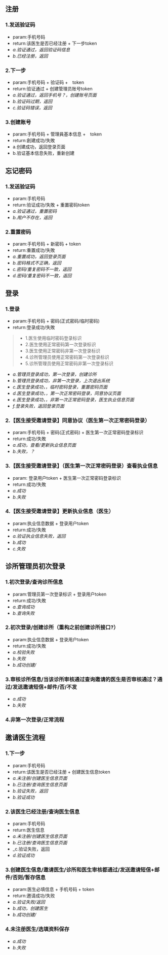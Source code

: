 
## 注册

### **1.发送验证码**
-  param:手机号码
-  return:该医生是否已经注册 + 下一步token
- _a.验证通过，返回验证码信息 <br/>_
- _b.已经注册，返回 <br/>_

### **2.下一步**
-  param:手机号码 + 验证码 +　token
-  return:验证通过 + 创建管理员账号token
- _a.验证通过，返回手机号？，创建账号页面 <br/>_
- _b.验证码过期，返回 <br/>_
- _c.验证码错误，返回 <br/>_

### **3.创建账号**
-  param:手机号码 + 管理員基本信息 +　token
-  return:創建成功/失敗
- a.创建成功，返回登录页面 <br/>
- b.验证基本信息失败，重新创建 <br/> 


## 忘记密码

### **1.发送验证码**
-  param:手机号码
-  return:验证成功/失敗 + 重置密码token
- _a.验证通过，重置密码 <br/>_
- _b.用户不存在，返回 <br/>_

### **2.重置密码**
-  param:手机号码 + 新密码 + token
-  return:重置成功/失敗
- _a.重置成功，返回登录页面 <br/>_
- _b.密码格式不正确，返回 <br/>_
- _c.密码/重复密码不一致，返回 <br/>_   
- _d.密码/重复密码不一致，返回 <br/>_   
    
    
## 登录

### **1.登录**
-  param:手机号码 + 密码(正式密码/临时密码)
-  return:登录成功/失敗
>- 1.医生使用临时密码登录标识
>- 2.医生使用正常密码第一次登录标识
>- 3.医生使用正常密码非第一次登录标识
>- 4.诊所管理员使用正常密码第一次登录标识
>- 5.诊所管理员使用正常密码非第一次登录标识

- _a.管理员登录成功，第一次登录，创建诊所 <br/>_
- _b.管理员登录成功，非第一次登录，上次退出系统 <br/>_
- _c.医生登录成功，，临时密码登录，重置密码页面 <br/>_
- _d.医生登录成功，，第一次正常密码登录，同意协议页面 <br/>_
- _e.医生登录成功，，非第一次正常密码登录，医生执业信息页面 <br/>_
- _f.登录失败，返回登录页面 <br/>_


### **2.【医生接受邀请登录】同意协议（医生第一次正常密码登录）**
-  param:手机号码 + 密码(正式密码) + 医生第一次正常密码登录标识
-  return:成功/失敗
- _a.成功，查看/更新执业信息页面 <br/>_
- _b.失败，？ <br/>_


### **3.【医生接受邀请登录】（医生第一次正常密码登录）查看执业信息**
-  param: 登录用户token + 医生第一次正常密码登录标识
-  return:成功/失敗
- _a.成功 <br/>_
- _b.失败<br/>_


### **4.【医生接受邀请登录】更新执业信息（医生）**
-  param:执业信息数据 + 登录用户token
-  return:成功/失敗
- _a.验证执业信息失败，返回 <br/>_
- _b.成功<br/>_
- _c.失败<br/>_


## 诊所管理员初次登录

### **1.初次登录/查询诊所信息**
-  param:管理员第一次登录标识 + 登录用户token
-  return:成功/失敗
- _a.查询成功 <br/>_
- _b.查询失败 <br/>_

### **2.初次登录/创建诊所（重构之前创建诊所接口?）**
-  param:执业信息数据 + 登录用户token
-  return:成功/失敗
- _a.校验失败 <br/>_
- _b.失败 <br/>_
- _b.成功创建/ <br/>_


### **3.审核诊所信息/当该诊所审核通过查询邀请的医生是否审核通过？通过/发送邀请短信+邮件/否/不发**
- _a.成功 <br/>_
- _b.失败<br/>_


### **4.非第一次登录/正常流程**


## 邀请医生流程

### **1.下一步**
-  param:手机号码
-  return:该医生是否已经注册 + 创建医生信息token
- _a.未注册/创建医生信息页面 <br/>_
- _b.已注册/查询医生信息页面 <br/>_
- _b.验证失败，返回 <br/>_
- _b.验证成功 <br/>_


### **2.该医生已经注册/查询医生信息**
-  param:手机号码
-  return:医生信息 
- _a.未注册/创建医生信息页面 <br/>_
- _b.已注册/查询医生信息页面 <br/>_
- _c.验证失败，返回 <br/>
- _d.验证成功 <br/>_


### **3.创建医生信息/邀请医生/诊所和医生审核都通过/发送邀请短信+邮件/否则/暂存信息**
-  param:医生必填信息 + 手机号码 + token
-  return:邀请成功/失败 
- _a.验证失败/返回 <br/>_
- _b.成功，创建医生 <br/>_
- _b.成功创建/ <br/>_


### **4.未注册医生/选填资料保存**
- _a.成功 <br/>_
- _b.失败<br/>_

